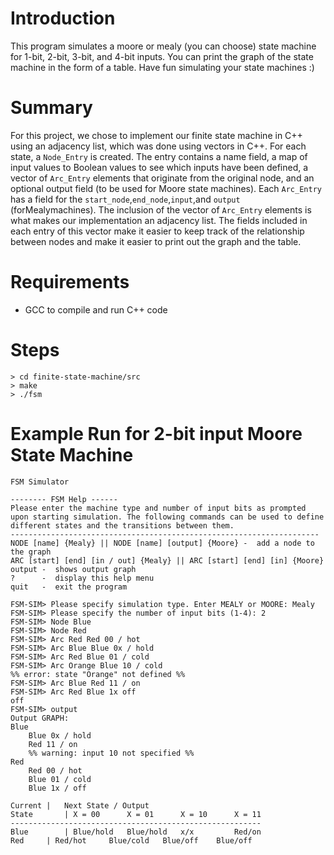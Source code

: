 # Introduction

This program simulates a moore or mealy (you can choose) state machine for 1-bit, 2-bit, 3-bit, and 4-bit inputs. You can print the graph of the state machine in the form of a table. Have fun simulating your state machines :)

# Summary
For this project, we chose to implement our finite state machine in C++ using an adjacency list, which was done using vectors in C++. For each state, a `Node_Entry` is created. The entry contains a name field, a map of input values to Boolean values to see which inputs have been defined, a vector of `Arc_Entry` elements that originate from the original node, and an optional output field (to be used for Moore state machines). Each `Arc_Entry` has a field for the `start_node`,`end_node`,`input`,and `output` (forMealymachines). The inclusion of the vector of `Arc_Entry` elements is what makes our implementation an adjacency list. The fields included in each entry of this vector make it easier to keep track of the relationship between nodes and make it easier to print out the graph and the table.

# Requirements

* GCC to compile and run C++ code

# Steps
```
> cd finite-state-machine/src
> make
> ./fsm
```

# Example Run for 2-bit input Moore State Machine
```
FSM Simulator

-------- FSM Help ------
Please enter the machine type and number of input bits as prompted upon starting simulation. The following commands can be used to define different states and the transitions between them.           
--------------------------------------------------------------------- 
NODE [name] {Mealy} || NODE [name] [output] {Moore} -  add a node to the graph         
ARC [start] [end] [in / out] {Mealy} || ARC [start] [end] [in] {Moore}
output -  shows output graph              
?      -  display this help menu          
quit   -  exit the program                

FSM-SIM> Please specify simulation type. Enter MEALY or MOORE: Mealy
FSM-SIM> Please specify the number of input bits (1-4): 2
FSM-SIM> Node Blue 
FSM-SIM> Node Red
FSM-SIM> Arc Red Red 00 / hot
FSM-SIM> Arc Blue Blue 0x / hold
FSM-SIM> Arc Red Blue 01 / cold
FSM-SIM> Arc Orange Blue 10 / cold
%% error: state "Orange" not defined %%
FSM-SIM> Arc Blue Red 11 / on
FSM-SIM> Arc Red Blue 1x off
off
FSM-SIM> output
Output GRAPH:
Blue
	Blue 0x / hold
	Red 11 / on
	%% warning: input 10 not specified %%
Red
	Red 00 / hot
	Blue 01 / cold
	Blue 1x / off

Current	|	Next State / Output
State		| X = 00      X = 01      X = 10      X = 11      
--------------------------------------------------------
Blue		| Blue/hold   Blue/hold   x/x         Red/on      
Red		| Red/hot     Blue/cold   Blue/off    Blue/off

```